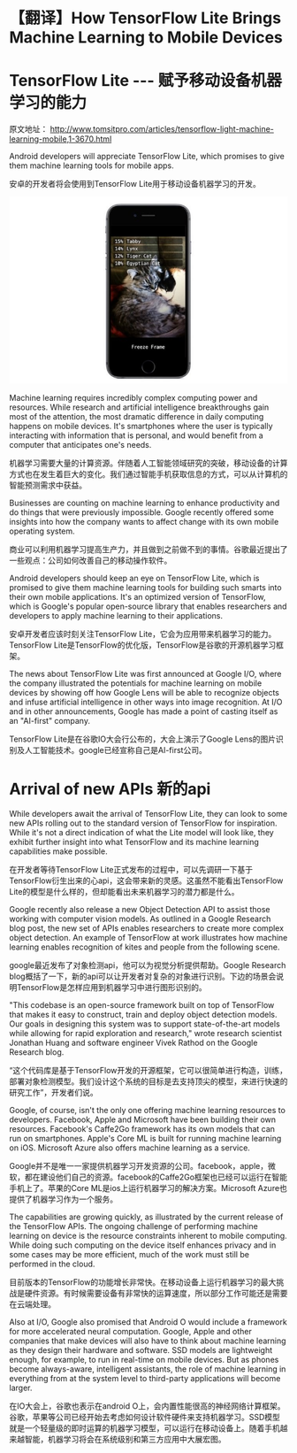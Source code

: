 # 【翻译】How TensorFlow Lite Brings Machine Learning to Mobile Devices

# TensorFlow Lite --- 赋予移动设备机器学习的能力

原文地址： http://www.tomsitpro.com/articles/tensorflow-light-machine-learning-mobile,1-3670.html

Android developers will appreciate TensorFlow Lite, which promises to give them machine learning tools for mobile apps.

安卓的开发者将会使用到TensorFlow Lite用于移动设备机器学习的开发。

![](media/15090124219258.jpg)

Machine learning requires incredibly complex computing power and resources. While research and artificial intelligence breakthroughs gain most of the attention, the most dramatic difference in daily computing happens on mobile devices. It's smartphones where the user is typically interacting with information that is personal, and would benefit from a computer that anticipates one's needs.

机器学习需要大量的计算资源。伴随着人工智能领域研究的突破，移动设备的计算方式也在发生着巨大的变化。我们通过智能手机获取信息的方式，可以从计算机的智能预测需求中获益。

Businesses are counting on machine learning to enhance productivity and do things that were previously impossible. Google recently offered some insights into how the company wants to affect change with its own mobile operating system.

商业可以利用机器学习提高生产力，并且做到之前做不到的事情。谷歌最近提出了一些观点：公司如何改善自己的移动操作软件。

Android developers should keep an eye on TensorFlow Lite, which is promised to give them machine learning tools for building such smarts into their own mobile applications. It's an optimized version of TensorFlow, which is Google's popular open-source library that enables researchers and developers to apply machine learning to their applications.

安卓开发者应该时刻关注TensorFlow Lite，它会为应用带来机器学习的能力。TensorFlow Lite是TensorFlow的优化版，TensorFlow是谷歌的开源机器学习框架。

The news about TensorFlow Lite was first announced at Google I/O, where the company illustrated the potentials for machine learning on mobile devices by showing off how Google Lens will be able to recognize objects and infuse artificial intelligence in other ways into image recognition. At I/O and in other announcements, Google has made a point of casting itself as an "AI-first" company.

TensorFlow Lite是在谷歌IO大会行公布的，大会上演示了Google Lens的图片识别及人工智能技术。google已经宣称自己是AI-first公司。

# Arrival of new APIs 新的api

While developers await the arrival of TensorFlow Lite, they can look to some new APIs rolling out to the standard version of TensorFlow for inspiration. While it's not a direct indication of what the Lite model will look like, they exhibit further insight into what TensorFlow and its machine learning capabilities make possible.

在开发者等待TensorFlow Lite正式发布的过程中，可以先调研一下基于TensorFlow衍生出来的心api，这会带来新的灵感。这虽然不能看出TensorFlow Lite的模型是什么样的，但却能看出未来机器学习的潜力都是什么。

Google recently also release a new Object Detection API to assist those working with computer vision models. As outlined in a Google Research blog post, the new set of APIs enables researchers to create more complex object detection. An example of TensorFlow at work illustrates how machine learning enables recognition of kites and people from the following scene.

google最近发布了对象检测api，他可以为视觉分析提供帮助。Google Research blog概括了一下，新的api可以让开发者对复杂的对象进行识别。下边的场景会说明TensorFlow是怎样应用到机器学习中进行图形识别的。

"This codebase is an open-source framework built on top of TensorFlow that makes it easy to construct, train and deploy object detection models. Our goals in designing this system was to support state-of-the-art models while allowing for rapid exploration and research," wrote research scientist Jonathan Huang and software engineer Vivek Rathod on the Google Research blog.

“这个代码库是基于TensorFlow开发的开源框架，它可以很简单进行构造，训练，部署对象检测模型。我们设计这个系统的目标是去支持顶尖的模型，来进行快速的研究工作”，开发者们说。

Google, of course, isn't the only one offering machine learning resources to developers. Facebook, Apple and Microsoft have been building their own resources. Facebook's Caffe2Go framework has its own models that can run on smartphones. Apple's Core ML is built for running machine learning on iOS. Microsoft Azure also offers machine learning as a service.

Google并不是唯一一家提供机器学习开发资源的公司。facebook，apple，微软，都在建设他们自己的资源。facebook的Caffe2Go框架也已经可以运行在智能手机上了。苹果的Core ML是ios上运行机器学习的解决方案。Microsoft Azure也提供了机器学习作为一个服务。

The capabilities are growing quickly, as illustrated by the current release of the TensorFlow APIs. The ongoing challenge of performing machine learning on device is the resource constraints inherent to mobile computing. While doing such computing on the device itself enhances privacy and in some cases may be more efficient, much of the work must still be performed in the cloud.

目前版本的TensorFlow的功能增长非常快。在移动设备上运行机器学习的最大挑战是硬件资源。有时候需要设备有非常快的运算速度，所以部分工作可能还是需要在云端处理。

Also at I/O, Google also promised that Android O would include a framework for more accelerated neural computation. Google, Apple and other companies that make devices will also have to think about machine learning as they design their hardware and software. SSD models are lightweight enough, for example, to run in real-time on mobile devices. But as phones become always-aware, intelligent assistants, the role of machine learning in everything from at the system level to third-party applications will become larger.

在IO大会上，谷歌也表示在android O上，会内置性能很高的神经网络计算框架。谷歌，苹果等公司已经开始去考虑如何设计软件硬件来支持机器学习。SSD模型就是一个轻量级的即时运算的机器学习模型，可以运行在移动设备上。随着手机越来越智能，机器学习将会在系统级别和第三方应用中大展宏图。


